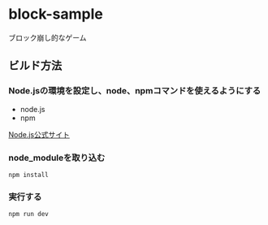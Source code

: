 # block-sample
ブロック崩し的なゲーム

## ビルド方法

### Node.jsの環境を設定し、node、npmコマンドを使えるようにする
- node.js
- npm


[Node.js公式サイト](https://nodejs.org/ja/)

### node_moduleを取り込む

```
npm install
```

### 実行する

```
npm run dev
```
